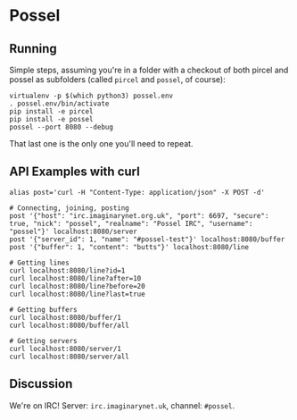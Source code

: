 # Possel

## Running
Simple steps, assuming you're in a folder with a checkout of both pircel and possel as subfolders (called `pircel` and
`possel`, of course):

    virtualenv -p $(which python3) possel.env
    . possel.env/bin/activate
    pip install -e pircel
    pip install -e possel
    possel --port 8080 --debug

That last one is the only one you'll need to repeat.

## API Examples with curl

    alias post='curl -H "Content-Type: application/json" -X POST -d'

    # Connecting, joining, posting
    post '{"host": "irc.imaginarynet.org.uk", "port": 6697, "secure": true, "nick": "possel", "realname": "Possel IRC", "username": "possel"}' localhost:8080/server
    post '{"server_id": 1, "name": "#possel-test"}' localhost:8080/buffer
    post '{"buffer": 1, "content": "butts"}' localhost:8080/line

    # Getting lines
    curl localhost:8080/line?id=1
    curl localhost:8080/line?after=10
    curl localhost:8080/line?before=20
    curl localhost:8080/line?last=true

    # Getting buffers
    curl localhost:8080/buffer/1
    curl localhost:8080/buffer/all

    # Getting servers
    curl localhost:8080/server/1
    curl localhost:8080/server/all

## Discussion

We're on IRC! Server: `irc.imaginarynet.uk`, channel: `#possel`.
